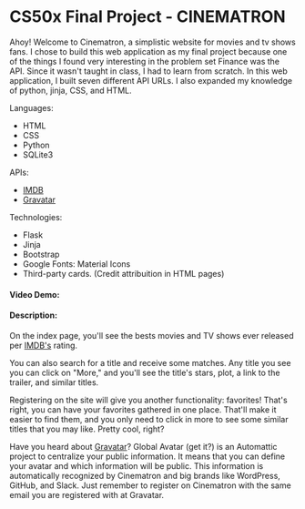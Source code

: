 # CS50x Final Project - CINEMATRON
Ahoy! Welcome to Cinematron, a simplistic website for movies and tv shows fans.
I chose to build this web application as my final project because one of the things I found very interesting in the problem set Finance was the API. Since it wasn't taught in class, I had to learn from scratch. In this web application, I built seven different API URLs. I also expanded my knowledge of python, jinja, CSS, and HTML.

Languages:
- HTML
- CSS
- Python
- SQLite3

APIs:
- [IMDB](https://imdb-api.com/api)
- [Gravatar](https://en.gravatar.com/site/implement)

Technologies:
- Flask
- Jinja
- Bootstrap
- Google Fonts: Material Icons
- Third-party cards. (Credit attribuition in HTML pages)

#### Video Demo:
#### Description:
On the index page, you'll see the bests movies and TV shows ever released per [IMDB's](https://www.imdb.com/) rating.

You can also search for a title and receive some matches. Any title you see you can click on "More," and you'll see the title's stars, plot, a link to the trailer, and similar titles.

Registering on the site will give you another functionality: favorites! That's right, you can have your favorites gathered in one place. That'll make it easier to find them, and you only need to click in more to see some similar titles that you may like. Pretty cool, right?

Have you heard about [Gravatar](https://en.gravatar.com/)? Global Avatar (get it?) is an Automattic project to centralize your public information. It means that you can define your avatar and which information will be public. This information is automatically recognized by Cinematron and big brands like WordPress, GitHub, and Slack. Just remember to register on Cinematron with the same email you are registered with at Gravatar.
